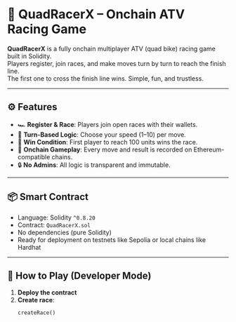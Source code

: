 # 🏁 QuadRacerX – Onchain ATV Racing Game     
       
**QuadRacerX** is a fully onchain multiplayer ATV (quad bike) racing game built in Solidity.        
Players register, join races, and make moves turn by turn to reach the finish line.     
The first one to cross the finish line wins. Simple, fun, and trustless.       
    
---    
   
## ⚙️ Features    
     
- 🏎️ **Register & Race**: Players join open races with their wallets.    
- 🧠 **Turn-Based Logic**: Choose your speed (1–10) per move.    
- 🏁 **Win Condition**: First player to reach 100 units wins the race.      
- 📜 **Onchain Gameplay**: Every move and result is recorded on Ethereum-compatible chains.  
- 🔒 **No Admins**: All logic is transparent and immutable.    
 
--- 
 
## 📦 Smart Contract  
 
- Language: Solidity `^0.8.20`  
- Contract: `QuadRacerX.sol`  
- No dependencies (pure Solidity)  
- Ready for deployment on testnets like Sepolia or local chains like Hardhat 

---

## 🚀 How to Play (Developer Mode)

1. **Deploy the contract**
2. **Create race**:
   ```solidity
   createRace()

